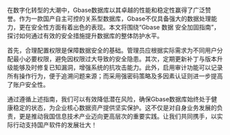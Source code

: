 在数字化转型的大潮中，Gbase数据库以其卓越的性能和稳定性赢得了广泛赞誉。作为一款国产自主可控的关系型数据库，Gbase不仅具备强大的数据处理能力，更在安全性方面有着出色的表现。本文将围绕“Gbase 数据 安全加固指南”，探讨如何通过有效的安全措施提升数据库的整体防护水平。

首先，合理配置权限是保障数据安全的基础。管理员应根据实际需求为不同用户分配最小必要权限，避免因权限过大导致的安全隐患。其次，定期更新补丁与版本升级能够及时修复已知漏洞，增强系统的抗攻击能力。此外，启用审计功能可以记录所有操作行为，便于追溯问题来源；而采用强密码策略及多因素认证则进一步提高了账户安全性。

通过遵循上述指南，我们可以有效降低潜在风险，确保Gbase数据库始终处于健康稳定的状态，为企业核心数据资产提供坚实保护。这不仅是对自身业务发展的负责，更是推动我国信息技术产业迈向更高层次的重要实践。让我们共同携手，以实际行动支持国产软件的发展壮大！